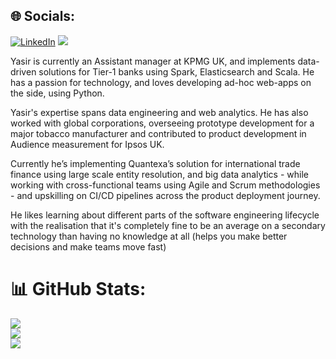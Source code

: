 ## 🌐 Socials:
[![LinkedIn](https://img.shields.io/badge/LinkedIn-%230077B5.svg?logo=linkedin&logoColor=white)](https://linkedin.com/in/yasir-khalid)   [![](https://visitcount.itsvg.in/api?id=yasir-khalid&icon=0&color=0)](https://visitcount.itsvg.in)


Yasir is currently an Assistant manager at KPMG UK, and implements data-driven solutions for Tier-1 banks using Spark, Elasticsearch and Scala. He has a passion for technology, and loves developing ad-hoc web-apps on the side, using Python. 

Yasir's expertise spans data engineering and web analytics. He has also worked with global corporations, overseeing prototype development for a major tobacco manufacturer and contributed to product development in Audience measurement for Ipsos UK. 

Currently he’s implementing Quantexa’s solution for international trade finance using large scale entity resolution, and big data analytics - while working with cross-functional teams using Agile and Scrum methodologies - and upskilling on CI/CD pipelines across the product deployment journey. 

He likes learning about different parts of the software engineering lifecycle with the realisation that it's completely fine to be an average on a secondary technology than having no knowledge at all (helps you make better decisions and make teams move fast)

# 📊 GitHub Stats:
![](https://github-readme-stats.vercel.app/api?username=yasir-khalid&theme=default&hide_border=false&include_all_commits=false&count_private=false)<br/>
![](https://github-readme-streak-stats.herokuapp.com/?user=yasir-khalid&theme=default&hide_border=false)<br/>
![](https://github-readme-stats.vercel.app/api/top-langs/?username=yasir-khalid&theme=default&hide_border=false&include_all_commits=false&count_private=false&layout=compact)
